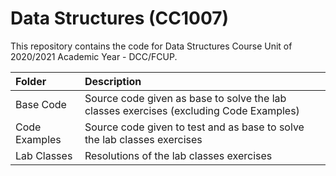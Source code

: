 # Data Structures (CC1007)
This repository contains the code for Data Structures Course Unit of 2020/2021 Academic Year - DCC/FCUP.

| Folder           | Description |
| :------------------ | :------------------------------------------------------------------------------------------------------ |
| Base Code         | Source code given as base to solve the lab classes exercises (excluding Code Examples) |
| Code Examples  | Source code given to test and as base to solve the lab classes exercises |
| Lab Classes            | Resolutions of the lab classes exercises |

